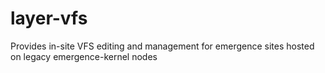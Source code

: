 # layer-vfs

Provides in-site VFS editing and management for emergence sites hosted on legacy emergence-kernel nodes

